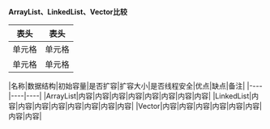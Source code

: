 **ArrayList、LinkedList、Vector比较**

|  表头   | 表头  |
|  ----  | ----  |
| 单元格  | 单元格 |
| 单元格  | 单元格 |


|名称|数据结构|初始容量|是否扩容|扩容大小|是否线程安全|优点|缺点|备注|
|----|----|----|
|ArrayList|内容|内容|内容|内容|内容|内容|内容|内容|
|LinkedList|内容|内容|内容|内容|内容|内容|内容|内容|
|Vector|内容|内容|内容|内容|内容|内容|内容|内容|